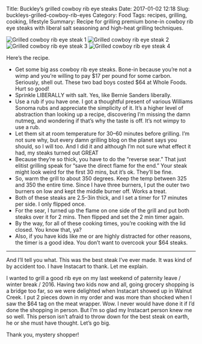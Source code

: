 Title: Buckley’s grilled cowboy rib eye steaks
Date: 2017-01-02 12:18
Slug: buckleys-grilled-cowboy-rib-eyes
Category: Food
Tags: recipes, grilling, cooking, lifestyle
Summary: Recipe for grilling premium bone-in cowboy rib eye steaks with liberal salt seasoning and high-heat grilling techniques.

![Grilled cowboy rib eye steak 1]({static}/images/2017/01/a728c-1hiag9lulzmwfvtxuz7qwqg.jpeg)
![Grilled cowboy rib eye steak 2]({static}/images/2017/01/f2f1c-1y4vw-w8d5an3wcvcfzoplg.jpeg)
![Grilled cowboy rib eye steak 3]({static}/images/2017/05/a6fef-16alve8xi7ilntwepjysmtq.jpeg)
![Grilled cowboy rib eye steak 4]({static}/images/2017/01/b1020-1lgbesqsx5vu6icdd8uo4dg.jpeg)

Here’s the recipe.

- Get some big ass cowboy rib eye steaks. Bone-in because you’re not a wimp and you’re willing to pay $17 per pound for some carbon. Seriously, shell out. These two bad boys costed $64 at Whole Foods. Hurt so good!
- Sprinkle LIBERALLY with salt. Yes, like Bernie Sanders liberally.
- Use a rub if you have one. I got a thoughtful present of various Williams Sonoma rubs and appreciate the simplicity of it. It’s a higher level of abstraction than looking up a recipe, discovering I’m missing the damn nutmeg, and wondering if that’s why the taste is off. It’s not wimpy to use a rub.
- Let them sit at room temperature for 30–60 minutes before grilling. I’m not sure why, but every damn grilling blog on the planet says you should, so I will too. And I did it and although I’m not sure what effect it had, my steaks turned out GREAT
- Because they’re so thick, you have to do the “reverse sear.” That just elitist grilling speak for “save the direct flame for the end.” Your steak might look weird for the first 30 mins, but it’s ok. They’ll be fine.
- So, warm the grill to about 350 degrees. Keep the temp between 325 and 350 the entire time. Since I have three burners, I put the outer two burners on low and kept the middle burner off. Works a treat.
- Both of these steaks are 2.5–3in thick, and I set a timer for 17 minutes per side. I only flipped once.
- For the sear, I turned up the flame on one side of the grill and put both steaks over it for 2 mins. Then flipped and set the 2 min timer again.
- By the way, for all of these cooking times, you’re cooking with the lid closed. You know that, ya?
- Also, if you have kids like me or are highly distracted for other reasons, the timer is a good idea. You don’t want to overcook your $64 steaks.

---

And I’ll tell you what. This was the best steak I’ve ever made. It was kind of by accident too. I have Instacart to thank. Let me explain.

I wanted to grill a good rib eye on my last weekend of paternity leave / winter break / 2016. Having two kids now and all, going grocery shopping is a bridge too far, so we were delighted when Instacart showed up in Walnut Creek. I put 2 pieces down in my order and was more than shocked when I saw the $64 tag on the meat wrapper. Wow. I never would have done it if I’d done the shopping in person. But I’m so glad my Instacart person knew me so well. This person isn’t afraid to throw down for the best steak on earth, he or she must have thought. Let’s go big.

Thank you, mystery shopper!